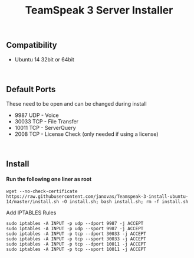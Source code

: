 <h1 align='center'>TeamSpeak 3 Server Installer</h1>

<br>

Compatibility
----------------
+ Ubuntu 14 32bit or 64bit

<br/>

Default Ports
-----------------
These need to be open and can be changed during install
+ 9987 UDP - Voice
+ 30033 TCP - File Transfer
+ 10011 TCP - ServerQuery
+ 2008 TCP - License Check (only needed if using a license)

<br/>

Install
-----------

#### Run the following one liner as root
```
wget --no-check-certificate https://raw.githubusercontent.com/janovas/Teamspeak-3-install-ubuntu-14/master/install.sh -O install.sh; bash install.sh; rm -f install.sh
```

Add IPTABLES Rules
```
sudo iptables -A INPUT -p udp --dport 9987 -j ACCEPT
sudo iptables -A INPUT -p udp --sport 9987 -j ACCEPT
sudo iptables -A INPUT -p tcp --dport 30033 -j ACCEPT
sudo iptables -A INPUT -p tcp --sport 30033 -j ACCEPT
sudo iptables -A INPUT -p tcp --dport 10011 -j ACCEPT
sudo iptables -A INPUT -p tcp --sport 10011 -j ACCEPT
```
